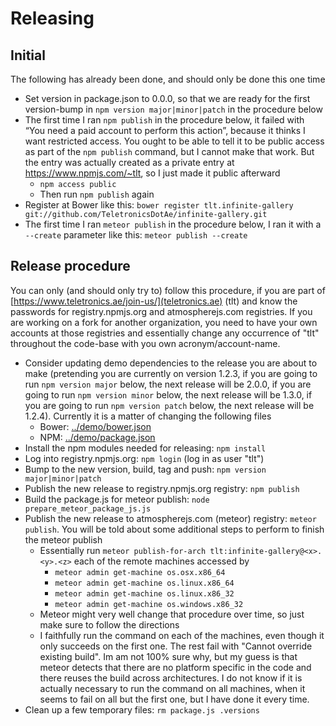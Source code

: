 # Releasing

## Initial

The following has already been done, and should only be done this one time

* Set version in package.json to 0.0.0, so that we are ready for the first version-bump in `npm version major|minor|patch` in the procedure below
* The first time I ran `npm publish` in the procedure below, it failed with “You need a paid account to perform this action”, because it thinks I want restricted access. You ought to be able to tell it to be public access as part of the `npm publish` command, but I cannot make that work. But the entry was actually created as a private entry at https://www.npmjs.com/~tlt, so I just made it public afterward
  * `npm access public`
  * Then run `npm publish` again
* Register at Bower like this: `bower register tlt.infinite-gallery git://github.com/TeletronicsDotAe/infinite-gallery.git`
* The first time I ran `meteor publish` in the procedure below, I ran it with a `--create` parameter like this: `meteor publish --create`

## Release procedure

You can only (and should only try to) follow this procedure, if you are part of [https://www.teletronics.ae/join-us/](teletronics.ae) (tlt) and know the passwords for registry.npmjs.org and atmospherejs.com registries. If you are working on a fork for another organization, you need to have your own accounts at those registries and essentially change any occurrence of "tlt" throughout the code-base with you own acronym/account-name. 

* Consider updating demo dependencies to the release you are about to make (pretending you are currently on version 1.2.3, if you are going to run `npm version major` below, the next release will be 2.0.0, if you are going to run `npm version minor` below, the next release will be 1.3.0, if you are going to run `npm version patch` below, the next release will be 1.2.4). Currently it is a matter of changing the following files
  * Bower: [../demo/bower.json](../demo/bower.json)
  * NPM: [../demo/package.json](../demo/package.json)
* Install the npm modules needed for releasing: `npm install`
* Log into registry.npmjs.org: `npm login` (log in as user "tlt")
* Bump to the new version, build, tag and push: `npm version major|minor|patch`
* Publish the new release to registry.npmjs.org registry: `npm publish`
* Build the package.js for meteor publish: `node prepare_meteor_package_js.js`
* Publish the new release to atmospherejs.com (meteor) registry: `meteor publish`. You will be told about some additional steps to perform to finish the meteor publish
  * Essentially run `meteor publish-for-arch tlt:infinite-gallery@<x>.<y>.<z>` each of the remote machines accessed by
    * `meteor admin get-machine os.osx.x86_64`
    * `meteor admin get-machine os.linux.x86_64`
    * `meteor admin get-machine os.linux.x86_32`
    * `meteor admin get-machine os.windows.x86_32`
  * Meteor might very well change that procedure over time, so just make sure to follow the directions
  * I faithfully run the command on each of the machines, even though it only succeeds on the first one. The rest fail with "Cannot override existing build". Im am not 100% sure why, but my guess is that meteor detects that there are no platform specific in the code and there reuses the build across architectures. I do not know if it is actually necessary to run the command on all machines, when it seems to fail on all but the first one, but I have done it every time.
* Clean up a few temporary files: `rm package.js .versions`
